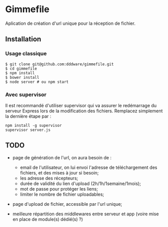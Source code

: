 # Gimmefile

Aplication de création d'url unique pour la réception de fichier.

## Installation

### Usage classique

```shell
$ git clone git@github.com:dddware/gimmefile.git
$ cd gimmefile
$ npm install
$ bower install
$ node server # ou npm start
```

### Avec supervisor

Il est recommandé d'utiliser supervisor qui va assurer le redémarrage du serveur Express lors de la modification des fichiers. Remplacez simplement la dernière étape par :

```shell
npm install -g supervisor
supervisor server.js
```

## TODO

- page de génération de l'url, on aura besoin de :
	- email de l'utilisateur, on lui envoi l'adresse de téléchargement des fichiers, et des mises à jour si besoin;
	- les adresse des récepteurs;
	- durée de validité du lien d'upload (2h/1h/1semaine/1mois);
	- mot de passe pour protéger les liens;
	- limiter le nombre de fichier uploadables;
- page d'upload de fichier, accessible par l'url unique;

- meilleure répartition des middlewares entre serveur et app (voire mise en place de module(s) dédié(s) ?)